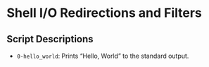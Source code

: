 # Shell I/O Redirections and Filters

## Script Descriptions

- `0-hello_world`: Prints “Hello, World” to the standard output.
